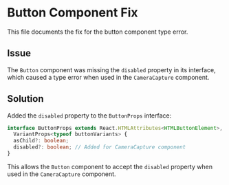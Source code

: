 # Button Component Fix

This file documents the fix for the button component type error.

## Issue

The `Button` component was missing the `disabled` property in its interface, which caused a type error when used in the `CameraCapture` component.

## Solution

Added the `disabled` property to the `ButtonProps` interface:

```typescript
interface ButtonProps extends React.HTMLAttributes<HTMLButtonElement>, 
  VariantProps<typeof buttonVariants> {
  asChild?: boolean;
  disabled?: boolean; // Added for CameraCapture component
}
```

This allows the `Button` component to accept the `disabled` property when used in the `CameraCapture` component. 